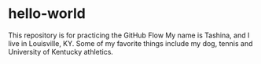 # hello-world
This repository is for practicing the GitHub Flow
My name is Tashina, and I live in Louisville, KY. Some of my favorite things include my dog, tennis and University of Kentucky athletics.
